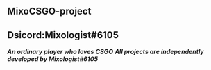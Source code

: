 ## MixoCSGO-project
## Dsicord:Mixologist#6105
***An ordinary player who loves CSGO***
***All projects are independently developed by Mixologist#6105***
